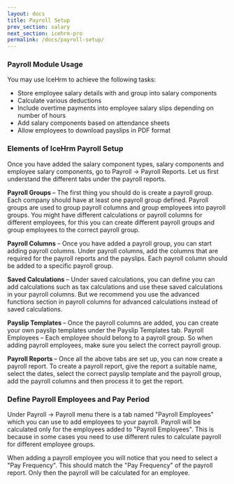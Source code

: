 ```yaml
---
layout: docs
title: Payroll Setup
prev_section: salary
next_section: icehrm-pro
permalink: /docs/payroll-setup/
---
```


### Payroll Module Usage

You may use IceHrm to achieve the following tasks:

- Store employee salary details with and group into salary components
- Calculate various deductions
- Include overtime payments into employee salary slips depending on number of hours
- Add salary components based on attendance sheets
- Allow employees to download payslips in PDF format

### Elements of IceHrm Payroll Setup

Once you have added the salary component types, salary components and employee salary components, go to Payroll -> Payroll Reports. Let us first understand the different tabs under the payroll reports.

<b>Payroll Groups </b>– The first thing you should do is create a payroll group. Each company should have at least one payroll group defined. Payroll groups are used to group payroll columns and group employees into payroll groups. You might have different calculations or payroll columns for different employees, for this you can create different payroll groups and group employees to the correct payroll group.

<b>Payroll Columns</b> – Once you have added a payroll group, you can start adding payroll columns. Under payroll columns, add the columns that are required for the payroll reports and the payslips. Each payroll column should be added to a specific payroll group.

<b>Saved Calculations</b> – Under saved calculations, you can define you can add calculations such as tax calculations and use these saved calculations in your payroll columns. But we recommend you use the advanced functions section in payroll columns for advanced calculations instead of saved calculations.

<b>Payslip Templates </b>– Once the payroll columns are added, you can create your own payslip templates under the Payslip Templates tab.
Payroll Employees – Each employee should belong to a payroll group. So when adding payroll employees, make sure you select the correct payroll group.

<b>Payroll Reports </b>– Once all the above tabs are set up, you can now create a payroll report. To create a payroll report, give the report a suitable name, select the dates, select the correct payslip template and the payroll group, add the payroll columns and then process it to get the report.


### Define Payroll Employees and Pay Period

Under Payroll -> Payroll menu there is a tab named "Payroll Employees" which you can use to add employees
to your payroll. Payroll will be calculated only for the employees added to "Payroll Employees". This is because
in some cases you need to use different rules to calculate payroll for different employee groups.

When adding a payroll employee you will notice that you need to select a "Pay Frequency". This
should match the "Pay Frequency" of the payroll report. Only then the payroll will be calculated
for an employee.
 

